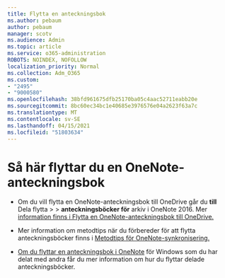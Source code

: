 ```yaml
---
title: Flytta en anteckningsbok
ms.author: pebaum
author: pebaum
manager: scotv
ms.audience: Admin
ms.topic: article
ms.service: o365-administration
ROBOTS: NOINDEX, NOFOLLOW
localization_priority: Normal
ms.collection: Adm_O365
ms.custom:
- "2495"
- "9000580"
ms.openlocfilehash: 38bfd961675dfb25170ba05c4aac52711eabb20e
ms.sourcegitcommit: 8bc60ec34bc1e40685e3976576e04a2623f63a7c
ms.translationtype: MT
ms.contentlocale: sv-SE
ms.lasthandoff: 04/15/2021
ms.locfileid: "51803634"
---
```

# <a name="how-to-move-a-onenote-notebook"></a>Så här flyttar du en OneNote-anteckningsbok

* Om du vill flytta en OneNote-anteckningsbok till OneDrive går du **till** Dela flytta  >    >  **anteckningsböcker för** arkiv i OneNote 2016. Mer [information finns i Flytta en OneNote-anteckningsbok till OneDrive.](https://support.office.com/article/Move-a-OneNote-notebook-to-OneDrive-0af0a141-0bdf-49ab-9e50-45dbcca44082)

* Mer information om metodtips när du förbereder för att flytta anteckningsböcker finns i [Metodtips för OneNote-synkronisering.](https://support.microsoft.com/help/2819334/onenote-syncing-best-practices)

* [Om du flyttar en anteckningsbok i OneNote](https://support.office.com/article/Move-a-OneNote-for-Windows-notebook-that-you-ve-shared-with-others-56c7659e-1850-49a6-8874-e2db6b440cd4) för Windows som du har delat med andra får du mer information om hur du flyttar delade anteckningsböcker.
